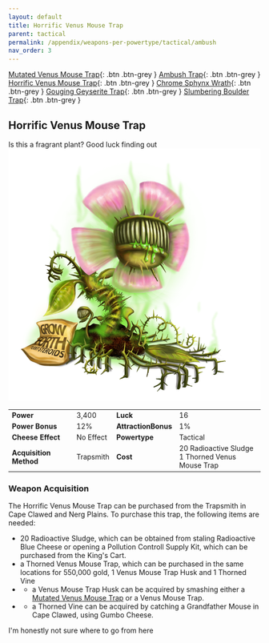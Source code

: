 ```yaml
---
layout: default
title: Horrific Venus Mouse Trap
parent: tactical
permalink: /appendix/weapons-per-powertype/tactical/ambush
nav_order: 3
---
```

<span class="fs-1">[Mutated Venus Mouse Trap](/appendix/weapons-per-powertype/tactical/mvmt){: .btn .btn-grey } </span><span class="fs-1"> [Ambush Trap](/appendix/weapons-per-powertype/tactical/ambush){: .btn .btn-grey } </span><span class="fs-1"> [Horrific Venus Mouse Trap](/appendix/weapons-per-powertype/tactical/hvmt){: .btn .btn-grey } </span><span class="fs-1"> [Chrome Sphynx Wrath](/appendix/weapons-per-powertype/tactical/csw){: .btn .btn-grey } </span><span class="fs-1"> [Gouging Geyserite Trap](/appendix/weapons-per-powertype/tactical/ggt){: .btn .btn-grey } </span><span class="fs-1"> [Slumbering Boulder Trap](/appendix/weapons-per-powertype/tactical/sbt){: .btn .btn-grey } </span>

## Horrific Venus Mouse Trap
Is this a fragrant plant? Good luck finding out
<img src="/assets/images/hvmt.png" alt="angry plant" width="600">

|||||
|---|---|---|---|
| __Power__ 	| 3,400| __Luck__ 	| 16 	|
| __Power Bonus__ 	| 12% 	|__AttractionBonus__ 	| 1% 	|
| __Cheese Effect__ 	| No Effect 	| __Powertype__ 	| Tactical 	|
| __Acquisition Method__ 	| Trapsmith 	| __Cost__ 	| 20 Radioactive Sludge <br> 1 Thorned Venus Mouse Trap	|


### Weapon Acquisition
The Horrific Venus Mouse Trap can be purchased from the Trapsmith in Cape Clawed and Nerg Plains. To purchase this trap, the following items are needed:
- 20 Radioactive Sludge, which can be obtained from staling Radioactive Blue Cheese or opening a Pollution Controll Supply Kit, which can be purchased from the King's Cart.
- a Thorned Venus Mouse Trap, which can be purchased in the same locations for 550,000 gold, 1 Venus Mouse Trap Husk and 1 Thorned Vine
- - a Venus Mouse Trap Husk can be acquired by smashing either a [Mutated Venus Mouse Trap](/appendix/weapons-per-powertype/tactical/mvmt) or a Venus Mouse Trap.
- - a Thorned Vine can be acquired by catching a Grandfather Mouse in Cape Clawed, using Gumbo Cheese.


I'm honestly not sure where to go from here